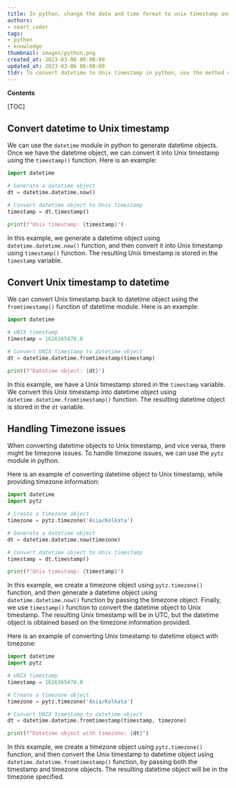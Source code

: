 ```yaml
---
title: In python, change the date and time format to unix timestamp and then revert it back
authors:
- smart_coder
tags:
- python
- knowledge
thumbnail: images/python.png
created_at: 2023-03-06 00:00:00
updated_at: 2023-03-06 00:00:00
tldr: To convert datetime to Unix timestamp in python, use the method datetime.timestamp(), and to convert Unix timestamp back to datetime, use the method datetime.fromtimestamp().
---
```


**Contents**

[TOC]

## Convert datetime to Unix timestamp

We can use the `datetime` module in python to generate datetime objects. Once we have the datetime object, we can convert it into Unix timestamp using the `timestamp()` function. Here is an example:

```python
import datetime

# Generate a datetime object
dt = datetime.datetime.now()

# Convert datetime object to Unix timestamp
timestamp = dt.timestamp()

print(f"Unix timestamp: {timestamp}")
```

In this example, we generate a datetime object using `datetime.datetime.now()` function, and then convert it into Unix timestamp using `timestamp()` function. The resulting Unix timestamp is stored in the `timestamp` variable.

## Convert Unix timestamp to datetime

We can convert Unix timestamp back to datetime object using the `fromtimestamp()` function of datetime module. Here is an example:

```python
import datetime

# UNIX timestamp
timestamp = 1626365478.0

# Convert UNIX timestamp to datetime object
dt = datetime.datetime.fromtimestamp(timestamp)

print(f"Datetime object: {dt}")
```

In this example, we have a Unix timestamp stored in the `timestamp` variable. We convert this Unix timestamp into datetime object using `datetime.datetime.fromtimestamp()` function. The resulting datetime object is stored in the `dt` variable.

## Handling Timezone issues

When converting datetime objects to Unix timestamp, and vice versa, there might be timezone issues. To handle timezone issues, we can use the `pytz` module in python.

Here is an example of converting datetime object to Unix timestamp, while providing timezone information:

```python
import datetime
import pytz

# Create a timezone object
timezone = pytz.timezone('Asia/Kolkata')

# Generate a datetime object
dt = datetime.datetime.now(timezone)

# Convert datetime object to Unix timestamp
timestamp = dt.timestamp()

print(f"Unix timestamp: {timestamp}")
```

In this example, we create a timezone object using `pytz.timezone()` function, and then generate a datetime object using `datetime.datetime.now()` function by passing the timezone object. Finally, we use `timestamp()` function to convert the datetime object to Unix timestamp. The resulting Unix timestamp will be in UTC, but the datetime object is obtained based on the timezone information provided.

Here is an example of converting Unix timestamp to datetime object with timezone:

```python
import datetime
import pytz

# UNIX timestamp
timestamp = 1626365478.0

# Create a timezone object
timezone = pytz.timezone('Asia/Kolkata')

# Convert UNIX timestamp to datetime object
dt = datetime.datetime.fromtimestamp(timestamp, timezone)

print(f"Datetime object with timezone: {dt}")
```

In this example, we create a timezone object using `pytz.timezone()` function, and then convert the Unix timestamp to datetime object using `datetime.datetime.fromtimestamp()` function, by passing both the timestamp and timezone objects. The resulting datetime object will be in the timezone specified.

